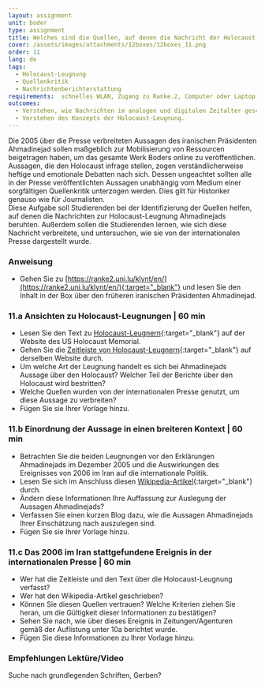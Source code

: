 ```yaml
---
layout: assignment
unit: boder
type: assignment
title: Welches sind die Quellen, auf denen die Nachricht der Holocaust-Leugnung Ahmadinejads basiert?  
cover: /assets/images/attachments/12boxes/12boxes_11.png
order: 11
lang: de
tags: 
  - Holocaust-Leugnung
  - Quellenkritik
  - Nachrichtenberichterstattung
requirements:  schnelles WLAN, Zugang zu Ranke.2, Computer oder Laptop, Anwendung auf Computer oder Laptop zum Abspielen von Videos
outcomes: 
  - Verstehen, wie Nachrichten im analogen und digitalen Zeitalter geschaffen und verbreitet werden. 
  - Verstehen des Konzepts der Holocaust-Leugnung. 
---
```


Die 2005 über die Presse verbreiteten Aussagen des iranischen Präsidenten Ahmadinejad sollen maßgeblich zur Mobilisierung von Ressourcen beigetragen haben, um das gesamte Werk Boders online zu veröffentlichen. Aussagen, die den Holocaust infrage stellen, zogen verständlicherweise heftige und emotionale Debatten nach sich. Dessen ungeachtet sollten alle in der Presse veröffentlichten Aussagen unabhängig vom Medium einer sorgfältigen Quellenkritik unterzogen werden. Dies gilt für Historiker genauso wie für Journalisten.  
Diese Aufgabe soll Studierenden bei der Identifizierung der Quellen helfen, auf denen die Nachrichten zur Holocaust-Leugnung Ahmadinejads beruhten. Außerdem sollen die Studierenden lernen, wie sich diese Nachricht verbreitete, und untersuchen, wie sie von der internationalen Presse dargestellt wurde.

<!-- more -->

<!-- briefing-student -->

### Anweisung
<!-- section-contents -->

- Gehen Sie zu [https://ranke2.uni.lu/klynt/en/](https://ranke2.uni.lu/klynt/en/){:target="_blank"} und lesen Sie den Inhalt in der Box über den früheren iranischen Präsidenten Ahmadinejad.

<!-- section -->

### 11.a  Ansichten zu Holocaust-Leugnungen | 60 min
<!-- section-contents -->

- Lesen Sie den Text zu [Holocaust-Leugnern](https://www.ushmm.org/wlc/en/article.php?ModuleId=10007272){:target="_blank"} auf der Website des US Holocaust Memorial.
- Gehen Sie die [Zeitleiste von Holocaust-Leugnern](https://www.ushmm.org/wlc/en/article.php?ModuleId=10008003){:target="_blank"} auf derselben Website durch.     
- Um welche Art der Leugnung handelt es sich bei Ahmadinejads Aussage über den Holocaust? Welcher Teil der Berichte über den Holocaust wird bestritten?
- Welche Quellen wurden von der internationalen Presse genutzt, um diese Aussage zu verbreiten?
- Fügen Sie sie Ihrer Vorlage hinzu.

<!-- section -->

### 11.b  Einordnung der Aussage in einen breiteren Kontext | 60 min
<!-- section-contents -->

- Betrachten Sie die beiden Leugnungen vor den Erklärungen Ahmadinejads im Dezember 2005 und die Auswirkungen des Ereignisses von 2006 im Iran auf die internationale Politik.
- Lesen Sie sich im Anschluss diesen [Wikipedia-Artikel](https://de.wikipedia.org/wiki/Internationaler_Holocaust-Karikaturen-Wettbewerb){:target="_blank"} durch.
- Ändern diese Informationen Ihre Auffassung zur Auslegung der Aussagen Ahmadinejads? 
- Verfassen Sie einen kurzen Blog dazu, wie die Aussagen Ahmadinejads Ihrer Einschätzung nach auszulegen sind.
- Fügen Sie sie Ihrer Vorlage hinzu.

<!-- section -->

### 11.c  Das 2006 im Iran stattgefundene Ereignis in der internationalen Presse | 60 min
<!-- section-contents -->

- Wer hat die Zeitleiste und den Text über die Holocaust-Leugnung verfasst? 
- Wer hat den Wikipedia-Artikel geschrieben? 
- Können Sie diesen Quellen vertrauen? Welche Kriterien ziehen Sie heran, um die Gültigkeit dieser Informationen zu bestätigen? 
- Sehen Sie nach, wie über dieses Ereignis in Zeitungen/Agenturen gemäß der Auflistung unter 10a berichtet wurde.
- Fügen Sie diese Informationen zu Ihrer Vorlage hinzu. 

<!-- section -->
 
### Empfehlungen Lektüre/Video
<!-- section-contents -->

Suche nach grundlegenden Schriften, Gerben? 

<!-- briefing-teacher -->
